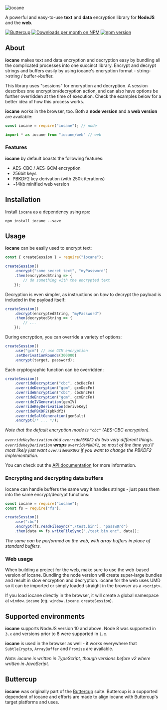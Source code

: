 ![iocane](https://raw.githubusercontent.com/perry-mitchell/iocane/master/iocane_header.jpg)

A powerful and easy-to-use **text** and **data** encryption library for **NodeJS** and the **web**.

[![Buttercup](https://cdn.rawgit.com/buttercup-pw/buttercup-assets/6582a033/badge/buttercup-slim.svg)](https://buttercup.pw) [![Downloads per month on NPM](https://img.shields.io/npm/dm/iocane.svg?maxAge=2592000)](https://www.npmjs.com/package/iocane/) [![npm version](https://badge.fury.io/js/iocane.svg)](https://www.npmjs.com/package/iocane/)

## About
**iocane** makes text and data encryption and decryption easy by bundling all the complicated processes into one succinct library. Encrypt and decrypt strings and buffers easily by using iocane's encryption format - string->string / buffer->buffer.

This library uses "sessions" for encryption and decryption. A session describes one encryption/decryption action, and can also have options be further overridden at the time of execution. Check the examples below for a better idea of how this process works.

**iocane** works in the browser, too. Both a **node version** and a **web version** are available:

```javascript
const iocane = require("iocane"); // node
```

```javascript
import * as iocane from "iocane/web" // web
```

### Features
**iocane** by default boasts the following features:

 * AES-CBC / AES-GCM encryption
 * 256bit keys
 * PBKDF2 key derivation (with 250k iterations)
 * ~14kb minified web version

## Installation
Install `iocane` as a dependency using `npm`:

```shell
npm install iocane --save
```

## Usage
**iocane** can be easily used to encrypt text:

```javascript
const { createSession } = require("iocane");

createSession()
    .encrypt("some secret text", "myPassword")
    .then(encryptedString => {
        // do something with the encrypted text
    });
```

Decryption is even simpler, as instructions on _how_ to decrypt the payload is included in the payload itself:

```javascript
createSession()
    .decrypt(encryptedString, "myPassword")
    .then(decryptedString => {
        // ...
    });
```

During encryption, you can override a variety of options:

```javascript
createSession()
    .use("gcm") // use GCM encryption
    .setDerivationRounds(300000)
    .encrypt(target, password);
```

Each cryptographic function can be overridden:

```javascript
createSession()
    .overrideDecryption("cbc", cbcDecFn)
    .overrideDecryption("gcm", gcmDecFn)
    .overrideEncryption("cbc", cbcEncFn)
    .overrideEncryption("gcm", gcmEncFn)
    .overrideIVGeneration(genIV)
    .overrideKeyDerivation(deriveKey)
    .overridePBKDF2(pbkdf2)
    .overrideSaltGeneration(genSalt)
    .encrypt(/* ... */);
```

_Note that the default encryption mode is `"cbc"` (AES-CBC encryption)._

_`overrideKeyDerivation` and `overridePBKDF2` do two very different things. `overrideKeyDerivation` **wraps** `overridePBKDF2`, so most of the time you'll most likely just want `overridePBKDF2` if you want to change the PBKDF2 implementation._

You can check out the [API documentation](API.md) for more information.

### Encrypting and decrypting data buffers

Iocane can handle buffers the same way it handles strings - just pass them into the same encrypt/decrypt functions:

```javascript
const iocane = require("iocane");
const fs = require("fs");

createSession()
    .use("cbc")
    .encrypt(fs.readFileSync("./test.bin"), "passw0rd")
    .then(data => fs.writeFileSync("./test.bin.enc", data));
```

_The same can be performed on the web, with array buffers in place of standard buffers._

### Web usage

When building a project for the web, make sure to use the web-based version of iocane. Bundling the node version will create super-large bundles and result in slow encryption and decryption. iocane for the web uses UMD so it can be imported or simply loaded straight in the browser as a `<script>`.

If you load iocane directly in the browser, it will create a global namespace at `window.iocane` (eg. `window.iocane.createSession`).

## Supported environments
**iocane** supports NodeJS version 10 and above. Node 8 was supported in `3.x` and versions prior to 8 were supported in `1.x`.

**iocane** is used in the browser as well - it works everywhere that `SubtleCrypto`, `ArrayBuffer` and `Promise` are available.

_Note: iocane is written in TypeScript, though versions before v2 where written in JavaScript._

## Buttercup
**iocane** was originally part of the [Buttercup](https://github.com/buttercup) suite. Buttercup is a supported dependent of iocane and efforts are made to align iocane with Buttercup's target platforms and uses.
